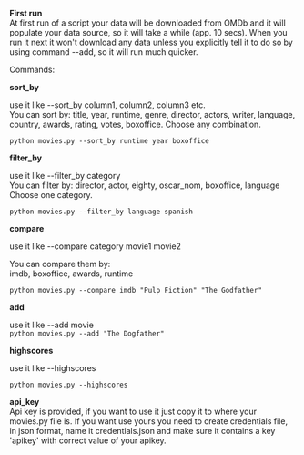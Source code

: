 **First run**\
At first run of a script your data will be downloaded from OMDb and it will populate your data source, so it will take a while (app. 10 secs). When you run it next it won't download any data unless you explicitly tell it to do so by using command --add, so it will run much quicker.

Commands:  
  
**sort_by**  
  
use it like --sort_by column1, column2, column3 etc.  
You can sort by: title, year, runtime, genre, director, actors, writer, language, country, awards, rating, votes, boxoffice.
Choose any combination.
  
`python movies.py --sort_by runtime year boxoffice`  
  
**filter_by**  

use it like --filter_by category  
You can filter by: 
director, actor, eighty, oscar_nom, boxoffice, language  
Choose one category.  
  
`python movies.py --filter_by language spanish`  
  
**compare**  
  
use it like --compare category movie1 movie2  

You can compare them by:  
imdb, boxoffice, awards, runtime  
  
`python movies.py --compare imdb "Pulp Fiction" "The Godfather"`  
  
**add**  
  
use it like --add movie  
`python movies.py --add "The Dogfather"`  
  
**highscores**  
  
use it like --highscores  
  
`python movies.py --highscores`  
  
**api_key**\
Api key is provided, if you want to use it just copy it to where your movies.py file is. If you want use yours you need to create credentials file, in json format, name it credentials.json and make sure it contains a key 'apikey' with correct value of your apikey.
